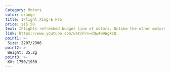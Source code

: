 ```yaml
---
Category: Motors
color: orange
title: IFlight Xing-E Pro
price: $15.50
text: IFlights refreshed budget line of motors. Unlike the other motors listed here, they are unibell which will give you more durability in crashes
link: https://www.youtube.com/watch?v=dQw4w9WgXcQ
point1: >-
 Size: 2207/2306
point2: >-
 Weight: 35.2g
point3: >-
 KV: 1750/1950
---
```

